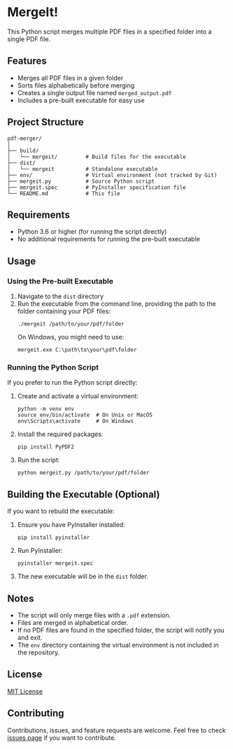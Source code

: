 # MergeIt!

This Python script merges multiple PDF files in a specified folder into a single PDF file.

## Features

- Merges all PDF files in a given folder
- Sorts files alphabetically before merging
- Creates a single output file named `merged_output.pdf`
- Includes a pre-built executable for easy use

## Project Structure

```
pdf-merger/
│
├── build/
│   └── mergeit/         # Build files for the executable
├── dist/
│   └── mergeit          # Standalone executable
├── env/                 # Virtual environment (not tracked by Git)
├── mergeit.py           # Source Python script
├── mergeit.spec         # PyInstaller specification file
└── README.md            # This file
```

## Requirements

- Python 3.6 or higher (for running the script directly)
- No additional requirements for running the pre-built executable

## Usage

### Using the Pre-built Executable

1. Navigate to the `dist` directory
2. Run the executable from the command line, providing the path to the folder containing your PDF files:
   ```
   ./mergeit /path/to/your/pdf/folder
   ```
   On Windows, you might need to use:
   ```
   mergeit.exe C:\path\to\your\pdf\folder
   ```

### Running the Python Script

If you prefer to run the Python script directly:

1. Create and activate a virtual environment:
   ```
   python -m venv env
   source env/bin/activate  # On Unix or MacOS
   env\Scripts\activate     # On Windows
   ```

2. Install the required packages:
   ```
   pip install PyPDF2
   ```

3. Run the script:
   ```
   python mergeit.py /path/to/your/pdf/folder
   ```

## Building the Executable (Optional)

If you want to rebuild the executable:

1. Ensure you have PyInstaller installed:
   ```
   pip install pyinstaller
   ```

2. Run PyInstaller:
   ```
   pyinstaller mergeit.spec
   ```

3. The new executable will be in the `dist` folder.

## Notes

- The script will only merge files with a `.pdf` extension.
- Files are merged in alphabetical order.
- If no PDF files are found in the specified folder, the script will notify you and exit.
- The `env` directory containing the virtual environment is not included in the repository.

## License

[MIT License](https://opensource.org/licenses/MIT)

## Contributing

Contributions, issues, and feature requests are welcome. Feel free to check [issues page](https://github.com/yourusername/pdf-merger/issues) if you want to contribute.
